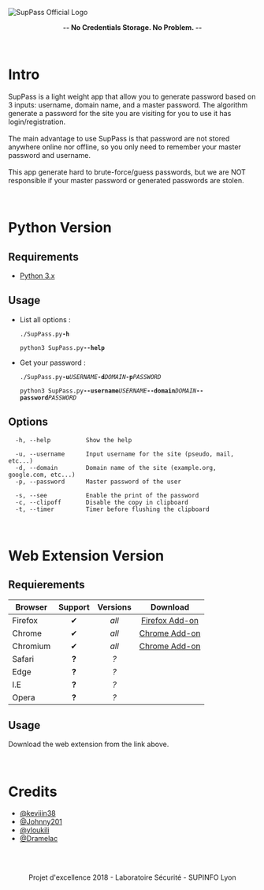 ![SupPass Official 
Logo](https://github.com/keviiin38/SupPass/blob/master/SupPass-WebExtension/img/logos/SupPass_Official_Logo.png)


<p align="center"><b>-- No Credentials Storage. No Problem. --</b></p>

<br>

# Intro

SupPass is a light weight app that allow you to generate password based on 3 inputs: username, domain name, and a master password.
The algorithm generate a password for the site you are visiting for you to use it has login/registration.
<br><br>
The main advantage to use SupPass is that password are not stored anywhere online nor offline, so you only need to remember your master password and username.
<br><br>
This app generate hard to brute-force/guess passwords, but we are NOT responsible if your master password or generated passwords are stolen.
  
<br>

# Python Version #

## Requirements ##

- [Python 3.x](https://www.python.org/downloads/)


## Usage ##
- List all options :

  `./SupPass.py`**`-h`**
  
  `python3 SupPass.py`**`--help`**
  
- Get your password :

  `./SupPass.py`**`-u`**_`USERNAME`_**`-d`**_`DOMAIN`_**`-p`**_`PASSWORD`_
  
  `python3 SupPass.py`**`--username`**_`USERNAME`_**`--domain`**_`DOMAIN`_**`--password`**_`PASSWORD`_

## Options ##

```
  -h, --help          Show the help
  
  -u, --username      Input username for the site (pseudo, mail, etc...)
  -d, --domain        Domain name of the site (example.org, google.com, etc...)
  -p, --password      Master password of the user
  
  -s, --see           Enable the print of the password
  -c, --clipoff       Disable the copy in clipboard
  -t, --timer         Timer before flushing the clipboard
```

<br>

# Web Extension Version #

## Requierements ##

| Browser | Support | Versions | Download |
| ------- | :-----: | :------: | :------: |
| Firefox | ✔ | _all_ | [Firefox Add-on](https://addons.mozilla.org/en-US/firefox/addon/suppass/) |
| Chrome | ✔ | _all_ | [Chrome Add-on](https://chrome.google.com/webstore/detail/suppass/fklgepdjmpjieiaimccffgplclogcbbf) |
| Chromium | ✔ | _all_ | [Chrome Add-on](https://chrome.google.com/webstore/detail/suppass/fklgepdjmpjieiaimccffgplclogcbbf) |
| Safari | **?** | _?_ | |
| Edge | **?** | _?_ | |
| I.E | **?** | _?_ | |
| Opera | **?** | _?_ | |

## Usage ##

Download the web extension from the link above.

<br>

# Credits

- [@keviiin38](https://github.com/keviiin38)
- [@Johnny201](https://github.com/2O4)
- [@yloukili](https://github.com/yloukili)
- [@Dramelac](https://github.com/Dramelac)

<br>
<br>

<p align="center">Projet d'excellence 2018 - Laboratoire Sécurité - SUPINFO Lyon
